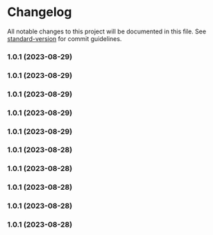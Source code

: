 # Changelog

All notable changes to this project will be documented in this file. See [standard-version](https://github.com/conventional-changelog/standard-version) for commit guidelines.

### 1.0.1 (2023-08-29)

### 1.0.1 (2023-08-29)

### 1.0.1 (2023-08-29)

### 1.0.1 (2023-08-29)

### 1.0.1 (2023-08-29)

### 1.0.1 (2023-08-28)

### 1.0.1 (2023-08-28)

### 1.0.1 (2023-08-28)

### 1.0.1 (2023-08-28)

### 1.0.1 (2023-08-28)
